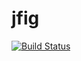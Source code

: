 # jfig
[![Build Status](https://travis-ci.com/rsimp/jfig.svg?branch=master)](https://travis-ci.com/rsimp/jfig)
